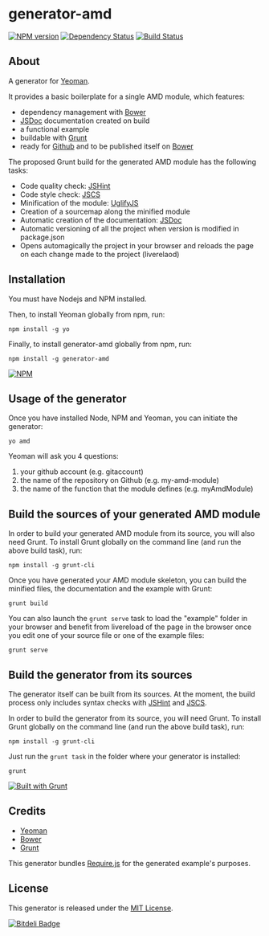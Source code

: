 generator-amd 
=============

[![NPM version](https://badge.fury.io/js/generator-amd.png)](http://badge.fury.io/js/generator-amd)
[![Dependency Status](https://david-dm.org/t1st3/generator-amd.png?theme=shields.io)](https://david-dm.org/t1st3/generator-amd)
[![Build Status](https://travis-ci.org/T1st3/generator-amd.png?branch=master)](https://travis-ci.org/T1st3/generator-amd)


About
-----------

A generator for [Yeoman](http://yeoman.io).

It provides a basic boilerplate for a single AMD module, which features:

* dependency management with [Bower](http://bower.io)
* [JSDoc](http://usejsdoc.org) documentation created on build
* a functional example
* buildable with [Grunt](http://gruntjs.com)
* ready for [Github](https://github.com) and to be published itself on [Bower](http://bower.io)


The proposed Grunt build for the generated AMD module has the following tasks:

* Code quality check: [JSHint](http://jshint.com)
* Code style check: [JSCS](https://npmjs.org/package/jscs)
* Minification of the module: [UglifyJS](http://marijn.haverbeke.nl/uglifyjs)
* Creation of a sourcemap along the minified module
* Automatic creation of the documentation: [JSDoc](http://usejsdoc.org)
* Automatic versioning of all the project when version is modified in package.json
* Opens automagically the project in your browser and reloads the page on each change made to the project (liverelaod)


Installation
-----------

You must have Nodejs and NPM installed. 

Then, to install Yeoman globally from npm, run:

```
npm install -g yo
```

Finally, to install generator-amd globally from npm, run:

```
npm install -g generator-amd
```

[![NPM](https://nodei.co/npm/generator-amd.png?compact=true)](https://nodei.co/npm/generator-amd/)





Usage of the generator
-----------

Once you have installed Node, NPM and Yeoman, you can initiate the generator:

```
yo amd
```

Yeoman will ask you 4 questions:

1. your github account (e.g. gitaccount)
2. the name of the repository on Github (e.g. my-amd-module)
3. the name of the function that the module defines (e.g. myAmdModule)


Build the sources of your generated AMD module
-----------

In order to build your generated AMD module from its source, you will also need Grunt. To install Grunt globally on the command line (and run the above build task), run:

```
npm install -g grunt-cli
```

Once you have generated your AMD module skeleton, you can build the minified files, the documentation and the example with Grunt:

```
grunt build
```

You can also launch the `grunt serve` task to load the "example" folder in your browser and benefit from livereload of the page in the browser once you edit one of your source file or one of the example files:

```
grunt serve
```


Build the generator from its sources
-----------

The generator itself can be built from its sources. At the moment, the build process only includes syntax checks with [JSHint](http://jshint.com) and [JSCS](https://npmjs.org/package/jscs).

In order to build the generator from its source, you will need Grunt. To install Grunt globally on the command line (and run the above build task), run:

```
npm install -g grunt-cli
```

Just run the `grunt task` in the folder where your generator is installed:

```
grunt
```

[![Built with Grunt](https://cdn.gruntjs.com/builtwith.png)](http://gruntjs.com/)



Credits
-----------

* [Yeoman](http://yeoman.io)
* [Bower](http://bower.io)
* [Grunt](http://gruntjs.com)

This generator bundles [Require.js](http://requirejs.org/) for the generated example's purposes.



License
-----------

This generator is released under the [MIT License](https://github.com/T1st3/generator-amd/blob/master/LICENSE).


[![Bitdeli Badge](https://d2weczhvl823v0.cloudfront.net/T1st3/generator-amd/trend.png)](https://bitdeli.com/free "Bitdeli Badge")

